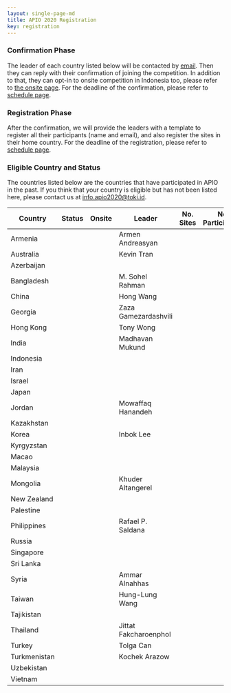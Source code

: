 ```yaml
---
layout: single-page-md
title: APIO 2020 Registration
key: registration
---
```


### Confirmation Phase
The leader of each country listed below will be contacted by [email](mailto:info.apio2020@iatoki.id).
Then they can reply with their confirmation of joining the competition.
In addition to that, they can opt-in to onsite competition in Indonesia too, please refer to [the onsite page](onsite#registration-for-onsite-contest).
For the deadline of the confirmation, please refer to [schedule page](schedule).

### Registration Phase
After the confirmation, we will provide the leaders with a template to register all their participants (name and email), and also register the sites in their home country.
For the deadline of the registration, please refer to [schedule page](schedule).

### Eligible Country and Status
The countries listed below are the countries that have participated in APIO in the past.
If you think that your country is eligible but has not been listed here, please contact us at [info.apio2020@toki.id](mailto:info.apio2020@toki.id).

| Country | Status | Onsite | Leader | No. Sites | No. Participants |
|---------|--------|--------|--------|-----------|------------------|
| Armenia      | <span class="status-cc"></span> |  | Armen Andreasyan |
| Australia    | <span class="status-cc"></span> |  | Kevin Tran |
| Azerbaijan   | <span class="status-nc"></span> |
| Bangladesh   | <span class="status-cc"></span> |  | M. Sohel Rahman |
| China        | <span class="status-cc"></span> |  | Hong Wang |
| Georgia      | <span class="status-cc"></span> |  | Zaza Gamezardashvili |
| Hong Kong    | <span class="status-cc"></span> |  | Tony Wong |
| India        | <span class="status-cc"></span> |  | Madhavan Mukund |
| Indonesia    | <span class="status-nc"></span> |
| Iran         | <span class="status-nc"></span> |
| Israel       | <span class="status-nc"></span> |
| Japan        | <span class="status-nc"></span> |
| Jordan       | <span class="status-cc"></span> |  | Mowaffaq Hanandeh |
| Kazakhstan   | <span class="status-nc"></span> |
| Korea        | <span class="status-cc"></span> |  | Inbok Lee |
| Kyrgyzstan   | <span class="status-nc"></span> |
| Macao        | <span class="status-nc"></span> |
| Malaysia     | <span class="status-nc"></span> |
| Mongolia     | <span class="status-cc"></span> |  | Khuder Altangerel |
| New Zealand  | <span class="status-nc"></span> |
| Palestine    | <span class="status-nc"></span> |
| Philippines  | <span class="status-cc"></span> |  | Rafael P. Saldana |
| Russia       | <span class="status-nc"></span> |
| Singapore    | <span class="status-nc"></span> |
| Sri Lanka    | <span class="status-nc"></span> |
| Syria        | <span class="status-nc"></span> |  | Ammar Alnahhas |
| Taiwan       | <span class="status-cc"></span> |  | Hung-Lung Wang |
| Tajikistan   | <span class="status-nc"></span> |
| Thailand     | <span class="status-cc"></span> |  | Jittat Fakcharoenphol |
| Turkey       | <span class="status-cc"></span> |  | Tolga Can |
| Turkmenistan | <span class="status-cc"></span> |  | Kochek Arazow |
| Uzbekistan   | <span class="status-nc"></span> |
| Vietnam      | <span class="status-nc"></span> |
